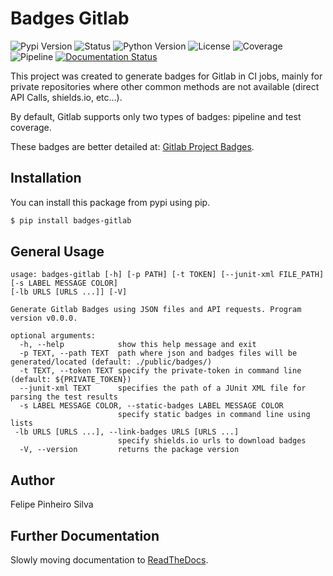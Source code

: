 # Badges Gitlab

![Pypi Version](https://img.shields.io/pypi/v/badges-gitlab)
![Status](https://img.shields.io/pypi/status/badges-gitlab)
![Python Version](https://img.shields.io/pypi/pyversions/badges-gitlab)
![License](https://gitlab.com/felipe_public/badges-gitlab/-/jobs/artifacts/main/raw/public/badges/license_name.svg?job=badges)
![Coverage](https://gitlab.com/felipe_public/badges-gitlab/badges/main/pipeline.svg)
![Pipeline](https://gitlab.com/felipe_public/badges-gitlab/badges/main/coverage.svg)
[![Documentation Status](https://readthedocs.org/projects/badges-gitlab/badge/?version=latest)](https://badges-gitlab.readthedocs.io/en/latest/?badge=latest)




This project was created to generate badges for Gitlab in CI jobs, mainly for private repositories where
other common methods are not available (direct API Calls, shields.io, etc...).

By default, Gitlab supports only two types of badges: pipeline and test coverage.

These badges are better detailed at: [Gitlab Project Badges](https://docs.gitlab.com/ee/user/project/badges.html).

## Installation

You can install this package from pypi using pip.

```bash
$ pip install badges-gitlab
```
    
## General Usage
```console
usage: badges-gitlab [-h] [-p PATH] [-t TOKEN] [--junit-xml FILE_PATH] [-s LABEL MESSAGE COLOR] 
[-lb URLS [URLS ...]] [-V]

Generate Gitlab Badges using JSON files and API requests. Program version v0.0.0.

optional arguments:
  -h, --help            show this help message and exit
  -p TEXT, --path TEXT  path where json and badges files will be generated/located (default: ./public/badges/)
  -t TEXT, --token TEXT specify the private-token in command line (default: ${PRIVATE_TOKEN})
  --junit-xml TEXT      specifies the path of a JUnit XML file for parsing the test results
  -s LABEL MESSAGE COLOR, --static-badges LABEL MESSAGE COLOR
                        specify static badges in command line using lists
 -lb URLS [URLS ...], --link-badges URLS [URLS ...]
                        specify shields.io urls to download badges
  -V, --version         returns the package version
```
## Author

Felipe Pinheiro Silva

## Further Documentation

Slowly moving documentation to [ReadTheDocs](https://badges-gitlab.readthedocs.io/).

